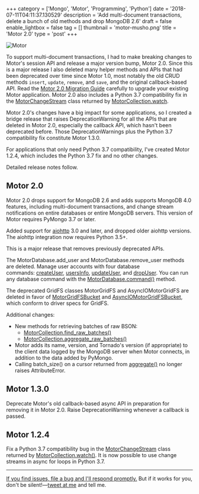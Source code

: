 +++
category = ['Mongo', 'Motor', 'Programming', 'Python']
date = '2018-07-11T04:11:37.130529'
description = 'Add multi-document transactions, delete a bunch of old methods and drop MongoDB 2.6'
draft = false
enable_lightbox = false
tag = []
thumbnail = 'motor-musho.png'
title = 'Motor 2.0'
type = 'post'
+++

<p><img style="display:block; margin-left:auto; margin-right:auto;" src="motor-musho.png" alt="Motor" border="0" /></p>

To support multi-document transactions, I had to make breaking changes to Motor's session API and release a major version bump, Motor 2.0. Since this is a major release I also deleted many helper methods and APIs that had been deprecated over time since Motor 1.0, most notably the old CRUD methods ``insert``, ``update``, ``remove``, and ``save``, and the original callback-based API. Read the [Motor 2.0 Migration Guide](http://motor.readthedocs.io/en/stable/migrate-to-motor-2.html) carefully to upgrade your existing Motor application. Motor 2.0 also includes a Python 3.7 compatibility fix in the [MotorChangeStream](http://motor.readthedocs.io/en/stable/api-tornado/motor_change_stream.html) class returned by [MotorCollection.watch](http://motor.readthedocs.io/en/stable/api-tornado/motor_collection.html#motor.motor_tornado.MotorCollection.watch).

Motor 2.0's changes have a big impact for some applications, so I created a bridge release that raises DeprecationWarning for all the APIs that are deleted in Motor 2.0, especially the callback API, which hasn't been deprecated before. Those DeprecationWarnings plus the Python 3.7 compatibility fix constitute Motor 1.3.0.

For applications that only need Python 3.7 compatibility, I've created Motor 1.2.4, which includes the Python 3.7 fix and no other changes.

Detailed release notes follow.

Motor 2.0
---------

Motor 2.0 drops support for MongoDB 2.6 and adds supports MongoDB 4.0 features, including multi-document transactions, and change stream notifications on entire databases or entire MongoDB servers. This version of Motor requires PyMongo 3.7 or later.

Added support for [aiohttp](https://aiohttp.readthedocs.io/) 3.0 and later, and dropped older aiohttp versions. The aiohttp integration now requires Python 3.5+.

This is a major release that removes previously deprecated APIs.

The MotorDatabase.add_user and MotorDatabase.remove_user methods are deleted. Manage user accounts with four database commands: [createUser](https://docs.mongodb.com/manual/reference/command/createUser/), [usersInfo](https://docs.mongodb.com/manual/reference/command/usersInfo/), [updateUser](https://docs.mongodb.com/manual/reference/command/updateUser/), and [dropUser](https://docs.mongodb.com/manual/reference/command/createUser/). You can run any database command with the [MotorDatabase.command()](http://motor.readthedocs.io/en/stable/api-tornado/motor_database.html#motor.motor_tornado.MotorDatabase.command "motor.motor_tornado.MotorDatabase.command") method.

The deprecated GridFS classes MotorGridFS and AsyncIOMotorGridFS are deleted in favor of [MotorGridFSBucket](http://motor.readthedocs.io/en/stable/api-tornado/gridfs.html#motor.motor_tornado.MotorGridFSBucket "motor.motor_tornado.MotorGridFSBucket") and [AsyncIOMotorGridFSBucket](http://motor.readthedocs.io/en/stable/api-asyncio/asyncio_gridfs.html#motor.motor_asyncio.AsyncIOMotorGridFSBucket "motor.motor_asyncio.AsyncIOMotorGridFSBucket"), which conform to driver specs for GridFS.

Additional changes:

-   New methods for retrieving batches of raw BSON:
    -   [MotorCollection.find_raw_batches()](http://motor.readthedocs.io/en/stable/api-tornado/motor_collection.html#motor.motor_tornado.MotorCollection.find_raw_batches "motor.motor_tornado.MotorCollection.find_raw_batches")
    -   [MotorCollection.aggregate_raw_batches()](http://motor.readthedocs.io/en/stable/api-tornado/motor_collection.html#motor.motor_tornado.MotorCollection.aggregate_raw_batches "motor.motor_tornado.MotorCollection.aggregate_raw_batches")
-   Motor adds its name, version, and Tornado's version (if appropriate) to the client data logged by the MongoDB server when Motor connects, in addition to the data added by PyMongo.
-   Calling batch_size() on a cursor returned from [aggregate()](http://motor.readthedocs.io/en/stable/api-tornado/motor_collection.html#motor.motor_tornado.MotorCollection.aggregate "motor.motor_tornado.MotorCollection.aggregate") no longer raises AttributeError.

Motor 1.3.0
-----------

Deprecate Motor's old callback-based async API in preparation for removing it in Motor 2.0. Raise DeprecationWarning whenever a callback is passed.

Motor 1.2.4
-----------

Fix a Python 3.7 compatibility bug in the [MotorChangeStream](http://motor.readthedocs.io/en/stable/api-tornado/motor_change_stream.html#motor.motor_tornado.MotorChangeStream "motor.motor_tornado.MotorChangeStream") class returned by [MotorCollection.watch()](http://motor.readthedocs.io/en/stable/api-tornado/motor_collection.html#motor.motor_tornado.MotorCollection.watch "motor.motor_tornado.MotorCollection.watch"). It is now possible to use change streams in async for loops in Python 3.7.

***

<a href="https://jira.mongodb.org/browse/MOTOR/">If you find issues, file a bug and I'll respond promptly.</a> But if it works for you, don't be silent!&mdash;<a href="https://twitter.com/jessejiryudavis">tweet at me</a> and tell me.
